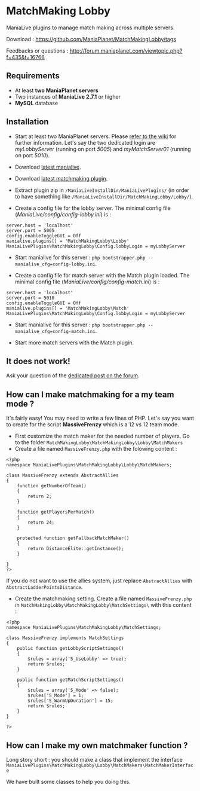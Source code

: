MatchMaking Lobby
=================

ManiaLive plugins to manage match making across multiple servers.

Download : https://github.com/ManiaPlanet/MatchMakingLobby/tags

Feedbacks or questions : http://forum.maniaplanet.com/viewtopic.php?f=435&t=16768

Requirements
------------
* At least **two ManiaPlanet servers**
* Two instances of **ManiaLive 2.7.1** or higher
* **MySQL** database

Installation
------------
- Start at least two ManiaPlanet servers. Please [refer to the wiki](http://wiki.maniaplanet.com/en/Dedicated_servers) for further information.
Let's say the two dedicated login are *myLobbyServer* (running on port *5005*) and *myMatchServer01* (running on port *5010*).

- Download [latest manialive](https://code.google.com/p/manialive/downloads/list).

- Download [latest matchmaking plugin](https://github.com/ManiaPlanet/MatchMakingLobby/tags).

- Extract plugin zip in `/ManiaLiveInstallDir/ManiaLivePlugins/` (in order to have something like `/ManiaLiveInstallDir/MatchMakingLobby/Lobby/`).

- Create a config file for the lobby server. The minimal config file (*ManiaLive/config/config-lobby.ini*) is : 

```
server.host = 'localhost'
server.port = 5005
config.enableToggleGUI = Off
manialive.plugins[] = 'MatchMakingLobby\Lobby'
ManiaLivePlugins\MatchMakingLobby\Config.lobbyLogin = myLobbyServer
```
   
- Start manialive for this server : `php bootstrapper.php --manialive_cfg=config-lobby.ini`.
   
- Create a config file for match server with the Match plugin loaded. The minimal config file (*ManiaLive/config/config-match.ini*) is : 

```
server.host = 'localhost'
server.port = 5010
config.enableToggleGUI = Off
manialive.plugins[] = 'MatchMakingLobby\Match'
ManiaLivePlugins\MatchMakingLobby\Config.lobbyLogin = myLobbyServer
```

- Start manialive for this server : `php bootstrapper.php --manialive_cfg=config-match.ini`.

- Start more match servers with the Match plugin.

It does not work!
-----------------
Ask your question of the [dedicated post on the forum](http://forum.maniaplanet.com/viewtopic.php?f=463&t=16851).

How can I make matchmaking for a my team mode ? 
-----------------------------------------------
It's fairly easy! You may need to write a few lines of PHP.
Let's say you want to create for the script **MassiveFrenzy** which is a 12 vs 12 team mode.

- First customize the match maker for the needed number of players. Go to the folder `MatchMakingLobby\MatchMakingLobby\Lobby\MatchMakers`
- Create a file named `MassiveFrenzy.php` with the folowing content :

```
<?php
namespace ManiaLivePlugins\MatchMakingLobby\Lobby\MatchMakers;

class MassiveFrenzy extends AbstractAllies
{
	function getNumberOfTeam()
	{
		return 2;
	}

	function getPlayersPerMatch()
	{
		return 24;
	}

	protected function getFallbackMatchMaker()
	{
		return DistanceElite::getInstance();
	}

}
?>
```

If you do not want to use the allies system, just replace `AbstractAllies`  with `AbstractLadderPointsDistance`.

- Create the matchmaking setting. Create a file named `MassiveFrenzy.php` in `MatchMakingLobby\MatchMakingLobby\MatchSettings\` with this content :

```
<?php
namespace ManiaLivePlugins\MatchMakingLobby\MatchSettings;

class MassiveFrenzy implements MatchSettings
{
	public function getLobbyScriptSettings()
	{
		$rules = array('S_UseLobby' => true);
		return $rules;
	}

	public function getMatchScriptSettings()
	{
		$rules = array('S_Mode' => false);
		$rules['S_Mode'] = 1;
		$rules['S_WarmUpDuration'] = 15;
		return $rules;
	}	
}

?>
```

How can I make my own matchmaker function ?
-------------------------------------------	
Long story short : you should make a class that implement the interface `ManiaLivePlugins\MatchMakingLobby\Lobby\MatchMakers\MatchMakerInterface`

We have built some classes to help you doing this. 